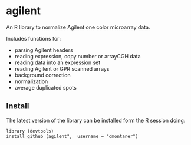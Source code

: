 
agilent
=======

An R library to normalize Agilent one color microarray data.

Includes functions for:

- parsing Agilent headers
- reading expression, copy number or arrayCGH data
- reading data into an expression set
- reading Agilent or GPR scanned arrays
- background correction
- normalization
- average duplicated spots


Install
-------

The latest version of the library can be installed form the R session doing:

    library (devtools)
    install_github (agilent",  username = "dmontaner")
